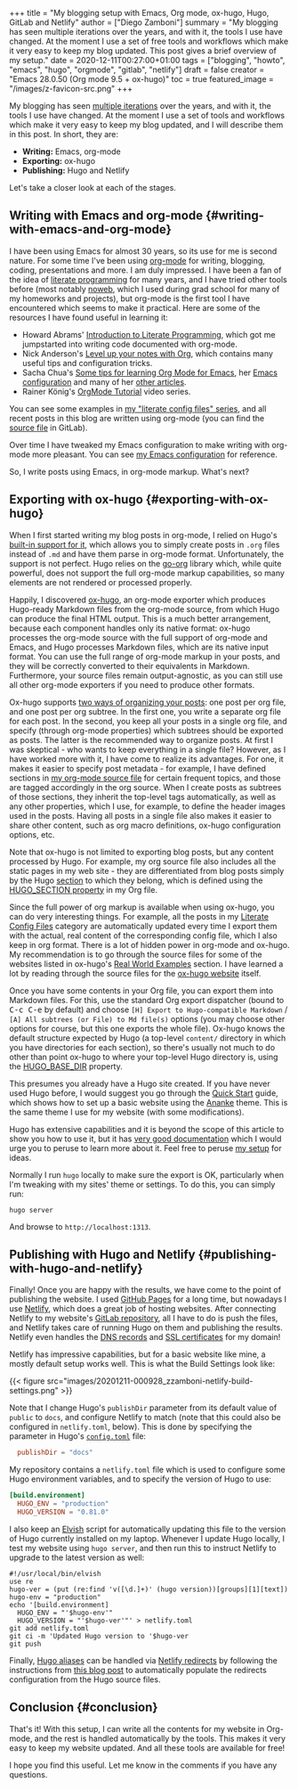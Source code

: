 +++
title = "My blogging setup with Emacs, Org mode, ox-hugo, Hugo, GitLab and Netlify"
author = ["Diego Zamboni"]
summary = "My blogging has seen multiple iterations over the years, and with it, the tools I use have changed. At the moment I use a set of free tools and workflows which make it very easy to keep my blog updated. This post gives a brief overview of my setup."
date = 2020-12-11T00:27:00+01:00
tags = ["blogging", "howto", "emacs", "hugo", "orgmode", "gitlab", "netlify"]
draft = false
creator = "Emacs 28.0.50 (Org mode 9.5 + ox-hugo)"
toc = true
featured_image = "/images/z-favicon-src.png"
+++

My blogging has seen [multiple iterations](/about/#my-online-past) over the years, and with it, the tools I use have changed. At the moment I use a set of tools and workflows which make it very easy to keep my blog updated, and I will describe them in this post. In short, they are:

-   **Writing:** Emacs, org-mode
-   **Exporting:** ox-hugo
-   **Publishing:** Hugo and Netlify

Let's take a closer look at each of the stages.


## Writing with Emacs and org-mode {#writing-with-emacs-and-org-mode}

I have been using Emacs for almost 30 years, so its use for me is second nature. For some time I've been using [org-mode](https://orgmode.org/) for writing, blogging, coding, presentations and more. I am duly impressed. I have been a fan of the idea of [literate programming](https://en.wikipedia.org/wiki/Literate%5Fprogramming) for many years, and I have tried other tools before (most notably [noweb](https://www.cs.tufts.edu/~nr/noweb/), which I used during grad school for many of my homeworks and projects), but org-mode is the first tool I have encountered which seems to make it practical. Here are some of the resources I have found useful in learning it:

-   Howard Abrams' [Introduction to Literate Programming](http://www.howardism.org/Technical/Emacs/literate-programming-tutorial.html), which got me jumpstarted into writing code documented with org-mode.
-   Nick Anderson's [Level up your notes with Org](https://github.com/nickanderson/Level-up-your-notes-with-Org), which contains many useful tips and configuration tricks.
-   Sacha Chua's [Some tips for learning Org Mode for Emacs](http://sachachua.com/blog/2014/01/tips-learning-org-mode-emacs/), her [Emacs configuration](http://pages.sachachua.com/.emacs.d/Sacha.html) and many of her [other articles](http://sachachua.com/blog/category/emacs/).
-   Rainer König's [OrgMode Tutorial](https://www.youtube.com/playlist?list=PLVtKhBrRV%5FZkPnBtt%5FTD1Cs9PJlU0IIdE) video series.

You can see some examples in [my "literate config files" series](/tags/literateconfig/), and all recent posts in this blog are written using org-mode (you can find the [source file](https://gitlab.com/zzamboni/zzamboni.org/-/blob/master/content-org/zzamboni.org) in GitLab).

Over time I have tweaked my Emacs configuration to make writing with org-mode more pleasant. You can see [my Emacs configuration](/post/my-doom-emacs-configuration-with-commentary/) for reference.

So, I write posts using Emacs, in org-mode markup. What's next?


## Exporting with ox-hugo {#exporting-with-ox-hugo}

When I first started writing my blog posts in org-mode, I relied on Hugo's [built-in support for it](https://gohugo.io/content-management/formats/), which allows you to simply create posts in `.org` files instead of `.md` and have them parse in org-mode format. Unfortunately, the support is not perfect. Hugo relies on the [go-org](https://github.com/niklasfasching/go-org) library which, while quite powerful, does not support the full org-mode markup capabilities, so many elements are not rendered or processed properly.

Happily, I discovered [ox-hugo](https://ox-hugo.scripter.co/), an org-mode exporter which produces Hugo-ready Markdown files from the org-mode source, from which Hugo can produce the final HTML output. This is a much better arrangement, because each component handles only its native format: ox-hugo processes the org-mode source with the full support of org-mode and Emacs, and Hugo processes Markdown files, which are its native input format. You can use the full range of org-mode markup in your posts, and they will be correctly converted to their equivalents in Markdown. Furthermore, your source files remain output-agnostic, as you can still use all other org-mode exporters if you need to produce other formats.

Ox-hugo supports [two ways of organizing your posts](https://ox-hugo.scripter.co/#screenshot-one-post-per-subtree): one post per org file, and one post per org subtree. In the first one, you write a separate org file for each post. In the second, you keep all your posts in a single org file, and specify (through org-mode properties) which subtrees should be exported as posts. The latter is the recommended way to organize posts. At first I was skeptical - who wants to keep everything in a single file? However, as I have worked more with it, I have come to realize its advantages. For one, it makes it easier to specify post metadata - for example, I have defined sections in [my org-mode source file](https://gitlab.com/zzamboni/zzamboni.org/-/blob/master/content-org/zzamboni.org) for certain frequent topics, and those are tagged accordingly in the org source. When I create posts as subtrees of those sections, they inherit the top-level tags automatically, as well as any other properties, which I use, for example, to define the header images used in the posts. Having all posts in a single file also makes it easier to share other content, such as org macro definitions, ox-hugo configuration options, etc.

Note that ox-hugo is not limited to exporting blog posts, but any content processed by Hugo. For example, my org source file also includes all the static pages in my web site - they are differentiated from blog posts simply by the Hugo [section](https://gohugo.io/content-management/sections/) to which they belong, which is defined using the [HUGO\_SECTION property](https://ox-hugo.scripter.co/doc/usage/#before-you-export) in my Org file.

Since the full power of org markup is available when using ox-hugo, you can do very interesting things. For example, all the posts in my [Literate Config Files](/tags/literateconfig/) category are automatically updated every time I export them with the actual, real content of the corresponding config file, which I also keep in org format. There is a lot of hidden power in org-mode and ox-hugo. My recommendation is to go through the source files for some of the websites listed in ox-hugo's [Real World Examples](https://ox-hugo.scripter.co/doc/examples/) section. I have learned a lot by reading through the source files for the [ox-hugo website](https://github.com/kaushalmodi/ox-hugo/tree/master/doc) itself.

Once you have some contents in your Org file, you can export them into Markdown files. For this, use the standard Org export dispatcher (bound to <kbd>C-c C-e</kbd> by default) and choose `[H] Export to Hugo-compatible Markdown` / `[A] All subtrees (or File) to Md file(s)` options (you may choose other options for course, but this one exports the whole file). Ox-hugo knows the default structure expected by Hugo (a top-level `content/` directory in which you have directories for each section), so there's usually not much to do other than point ox-hugo to where your top-level Hugo directory is, using the [HUGO\_BASE\_DIR](https://ox-hugo.scripter.co/doc/usage/#before-you-export) property.

<div class="tip">
  <div></div>

This presumes you already have a Hugo site created. If you have never used Hugo before, I would suggest you go through the [Quick Start](http://gohugo.io/getting-started/quick-start/) guide, which shows how to set up a basic website using the [Ananke](https://github.com/theNewDynamic/gohugo-theme-ananke) theme. This is the same theme I use for my website (with some modifications).

</div>

Hugo has extensive capabilities and it is beyond the scope of this article to show you how to use it, but it has [very good documentation](https://gohugo.io/documentation/) which I would urge you to peruse to learn more about it. Feel free to peruse [my setup](https://gitlab.com/zzamboni/zzamboni.org) for ideas.

Normally I run `hugo` locally to make sure the export is OK, particularly when I'm tweaking with my sites' theme or settings. To do this, you can simply run:

```shell
hugo server
```

And browse to `http://localhost:1313`.


## Publishing with Hugo and Netlify {#publishing-with-hugo-and-netlify}

Finally! Once you are happy with the results, we have come to the point of publishing the website. I used [GitHub Pages](https://pages.github.com/) for a long time, but nowadays I use [Netlify](https://www.netlify.com/), which does a great job of hosting websites. After connecting Netlify to my website's [GitLab repository](https://gitlab.com/zzamboni/zzamboni.org), all I have to do is push the files, and Netlify takes care of running Hugo on them and publishing the results. Netlify even handles the [DNS records](https://docs.netlify.com/domains-https/netlify-dns/) and [SSL certificates](https://docs.netlify.com/domains-https/https-ssl/) for my domain!

Netlify has impressive capabilities, but for a basic website like mine, a mostly default setup works well. This is what the Build Settings look like:

{{< figure src="images/20201211-000928_zzamboni-netlify-build-settings.png" >}}

Note that I change Hugo's `publishDir` parameter from its default value of `public` to `docs`, and configure Netlify to match (note that this could also be configured in `netlify.toml`, below). This is done by specifying the parameter in Hugo's [`config.toml`](https://gitlab.com/zzamboni/zzamboni.org/-/blob/master/config.toml#L9) file:

```toml
  publishDir = "docs"
```

My repository contains a `netlify.toml` file which is used to configure some Hugo environment variables, and to specify the version of Hugo to use:

```toml
[build.environment]
  HUGO_ENV = "production"
  HUGO_VERSION = "0.81.0"
```

I also keep an [Elvish](/tags/elvish/) script for automatically updating this file to the version of Hugo currently installed on my laptop. Whenever I update Hugo locally, I test my website using `hugo server`, and then run this to instruct Netlify to upgrade to the latest version as well:

```elvish
#!/usr/local/bin/elvish
use re
hugo-ver = (put (re:find 'v([\d.]+)' (hugo version))[groups][1][text])
hugo-env = "production"
echo '[build.environment]
  HUGO_ENV = "'$hugo-env'"
  HUGO_VERSION = "'$hugo-ver'"' > netlify.toml
git add netlify.toml
git ci -m 'Updated Hugo version to '$hugo-ver
git push
```

Finally, [Hugo aliases](https://gohugo.io/content-management/urls/#aliases) can be handled via [Netlify redirects](https://docs.netlify.com/routing/redirects/) by following the instructions from [this blog post](https://gohugo.io/news/http2-server-push-in-hugo/) to automatically populate the redirects configuration from the Hugo source files.


## Conclusion {#conclusion}

That's it! With this setup, I can write all the contents for my website in Org-mode, and the rest is handled automatically by the tools. This makes it very easy to keep my website updated. And all these tools are available for free!

I hope you find this useful. Let me know in the comments if you have any questions.
